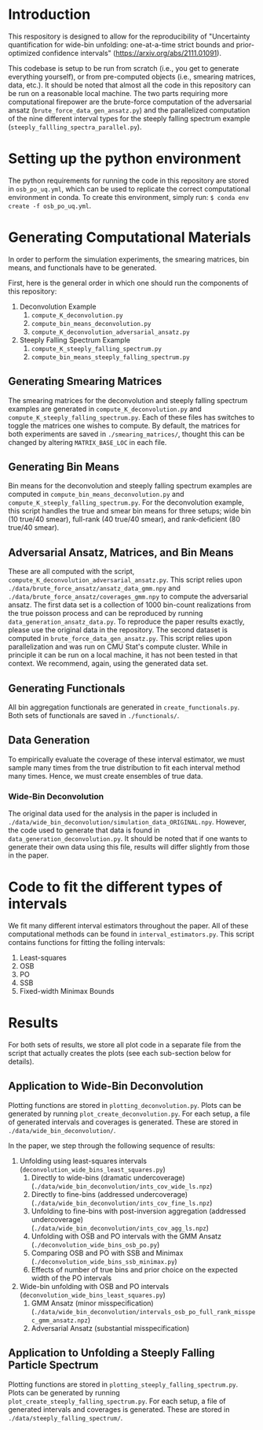 # Introduction
This respository is designed to allow for the reproducibility of "Uncertainty quantification for wide-bin unfolding: one-at-a-time strict bounds and prior-optimized confidence intervals" (https://arxiv.org/abs/2111.01091).

This codebase is setup to be run from scratch (i.e., you get to generate everything yourself), or from pre-computed objects (i.e., smearing matrices, data, etc.). It should be noted that almost all the code in this repository can be run on a reasonable local machine. The two parts requiring more computational firepower are the brute-force computation of the adversarial ansatz (`brute_force_data_gen_ansatz.py`) and the parallelized computation of the nine different interval types for the steeply falling spectrum example (`steeply_fallling_spectra_parallel.py`).

# Setting up the python environment
The python requirements for running the code in this repository are stored in `osb_po_uq.yml`, which can be used to replicate the correct computational environment in conda. To create this environment, simply run:
`$ conda env create -f osb_po_uq.yml`.

# Generating Computational Materials
In order to perform the simulation experiments, the smearing matrices, bin means, and functionals have to be generated.

First, here is the general order in which one should run the components of this repository:
1. Deconvolution Example
    1. `compute_K_deconvolution.py`
    2. `compute_bin_means_deconvolution.py`
    3. `compute_K_deconvolution_adversarial_ansatz.py`
2. Steeply Falling Spectrum Example
    1. `compute_K_steeply_falling_spectrum.py`
    2. `compute_bin_means_steeply_falling_spectrum.py `

## Generating Smearing Matrices
The smearing matrices for the deconvolution and steeply falling spectrum examples are generated in `compute_K_deconvolution.py` and `compute_K_steeply_falling_spectrum.py`. Each of these files has switches to toggle the matrices one wishes to compute. By default, the matrices for both experiments are saved in `./smearing_matrices/`, thought this can be changed by altering `MATRIX_BASE_LOC` in each file.

## Generating Bin Means
Bin means for the deconvolution and steeply falling spectrum examples are computed in `compute_bin_means_deconvolution.py` and `compute_K_steeply_falling_spectrum.py`. For the deconvolution example, this script handles the true and smear bin means for three setups; wide bin (10 true/40 smear), full-rank (40 true/40 smear), and rank-deficient (80 true/40 smear).

## Adversarial Ansatz, Matrices, and Bin Means
These are all computed with the script, `compute_K_deconvolution_adversarial_ansatz.py`. This script relies upon `./data/brute_force_ansatz/ansatz_data_gmm.npy` and `./data/brute_force_ansatz/coverages_gmm.npy` to compute the adversarial ansatz. The first data set is a collection of 1000 bin-count realizations from the true poisson process and can be reproduced by running `data_generation_ansatz_data.py`. To reproduce the paper results exactly, please use the original data in the repository. The second dataset is computed in `brute_force_data_gen_ansatz.py`. This script relies upon parallelization and was run on CMU Stat's compute cluster. While in principle it can be run on a local machine, it has not been tested in that context. We recommend, again, using the generated data set.

## Generating Functionals
All bin aggregation functionals are generated in `create_functionals.py`. Both sets of functionals are saved in `./functionals/`.

## Data Generation
To empirically evaluate the coverage of these interval estimator, we must sample many times from the true distribution to fit each interval method many times. Hence, we must create ensembles of true data.

### Wide-Bin Deconvolution
The original data used for the analysis in the paper is included in `./data/wide_bin_deconvolution/simulation_data_ORIGINAL.npy`. However, the code used to generate that data is found in `data_generation_deconvolution.py`. It should be noted that if one wants to generate their own data using this file, results will differ slightly from those in the paper. 

# Code to fit the different types of intervals
We fit many different interval estimators throughout the paper. All of these computational methods can be found in `interval_estimators.py`. This script contains functions for fitting the folling intervals:
1. Least-squares
2. OSB
3. PO
4. SSB
5. Fixed-width Minimax Bounds

# Results
For both sets of results, we store all plot code in a separate file from the script that actually creates the plots (see each sub-section below for details).

## Application to Wide-Bin Deconvolution
Plotting functions are stored in `plotting_deconvolution.py`. Plots can be generated by running `plot_create_deconvolution.py`. For each setup, a file of generated intervals and coverages is generated. These are stored in `./data/wide_bin_deconvolution/`.

In the paper, we step through the following sequence of results:
1. Unfolding using least-squares intervals (`deconvolution_wide_bins_least_squares.py`)
    1. Directly to wide-bins (dramatic undercoverage) (`./data/wide_bin_deconvolution/ints_cov_wide_ls.npz`)
    2. Directly to fine-bins (addressed undercoverage) (`./data/wide_bin_deconvolution/ints_cov_fine_ls.npz`)
    3. Unfolding to fine-bins with post-inversion aggregation (addressed undercoverage) (`./data/wide_bin_deconvolution/ints_cov_agg_ls.npz`)
    4. Unfolding with OSB and PO intervals with the GMM Ansatz (`./deconvolution_wide_bins_osb_po.py`)
    5. Comparing OSB and PO with SSB and Minimax (`./deconvolution_wide_bins_ssb_minimax.py`)
    6. Effects of number of true bins and prior choice on the expected width of the PO intervals
2. Wide-bin unfolding with OSB and PO intervals (`deconvolution_wide_bins_least_squares.py`)
    1. GMM Ansatz (minor misspecification) (`./data/wide_bin_deconvolution/intervals_osb_po_full_rank_misspec_gmm_ansatz.npz`)
    2. Adversarial Ansatz (substantial misspecification)

## Application to Unfolding a Steeply Falling Particle Spectrum
Plotting functions are stored in `plotting_steeply_falling_spectrum.py`. Plots can be generated by running `plot_create_steeply_falling_spectrum.py`. For each setup, a file of generated intervals and coverages is generated. These are stored in `./data/steeply_falling_spectrum/`.